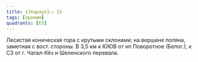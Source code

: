 ```yaml
---
title: ⦗[Караул]⒯ I⦘
tags: [ороним]
quadrants: [Е5]
---
```


Лесистая коническая гора с крутыми склонами; на вершине поляна, заметная с вост.
стороны. В 3,5 км к ЮЮВ от нп Поворотное (Белог.), к СЗ от г. Чатал-Кёз и
Шеленского перевала.
